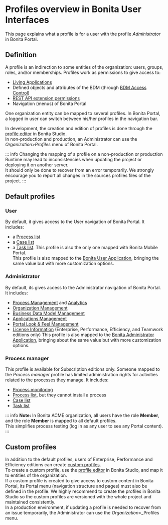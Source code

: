 # Profiles overview in Bonita User Interfaces

This page explains what a profile is for a user with the profile _Administrator_ in Bonita Portal.  

## Definition

A profile is an indirection to some entities of the organization: users, groups, roles, and/or memberships.
Profiles work as permissions to give access to:
- [Living Applications](applications.md)
- Defined objects and attributes of the BDM (through [BDM Access Control](access-control-api.md))
- [REST API extension permissions](rest-api-authorization.md)
- Navigation (menus) of Bonita Portal

One organization entity can be mapped to several profiles. In Bonita Portal, a logged in user can switch between his/her profiles in the navigation bar.

In development, the creation and edition of profiles is done through the [profile editor](profileCreation.md) in Bonita Studio.   
In non-production and production, an Administrator can use the _Organization_>_Profiles_ menu of Bonita Portal.

::: info
Changing the mapping of a profile on a non-production or production Runtime may lead to inconsistencies when updating the project or deploying it on another server.  
It should only be done to recover from an error temporarily. We strongly encourage you to report all changes in the sources profiles files of the project.
:::

## Default profiles 
### User
By default, it gives access to the User navigation of Bonita Portal. It includes:
  * a [Process list](user-process-list.md)
  * a [Case list](portal-user-case-list.md)
  * a [Task list](user-task-list.md).
This profile is also the only one mapped with Bonita Mobile Portal.  
This profile is also mapped to the [Bonita User Application](user-application-overview.md), bringing the same value but with more customization options.
  
### Administrator
By default, its gives access to the Administrator navigation of Bonita Portal. It includes:
  * [Process Management](_process-maintenance.md) and [Analytics](analytics.md)
  * [Organization Management](organization-in-bonita-bpm-portal-overview.md)
  * [Business Data Model Management](bdm-management-in-bonita-bpm-portal.md)
  * [Applications Management](applications.md)
  * [Portal Look & Feel Management](managing-look-feel.md)
  * [License Information](license-info.md) (Enterprise, Performance, Efficiency, and Teamwork editions only)
  This profile is also mapped to the [Bonita Administrator Application](admin-application-overview.md), bringing about the same value but with more customization options.

### Process manager
This profile is available for Subscription editions only.
Someone mapped to the _Process manager_ profile has limited administration rights for activities related to the processes they manage. It includes:
  * [Process monitoring](monitoring.md)
  * [Process list](processes.md), but they cannot install a process
  * [Case list](cases.md)
  * [Task list](tasks.md)

::: info
**Note:** In Bonita ACME organization, all users have the role **Member**, and the role **Member** is mapped to all default profiles.  
This simplifies process testing (log in as any user to see any Portal content). 
:::

## Custom profiles
In addition to the default profiles, users of Enterprise, Performance and Efficiency editions can create [custom profiles](custom-profiles.md).  
To create a custom profile, use the [profile editor](profileCreation.md) in Bonita Studio, and map it to entities of the organization.   
If a custom profile is created to give access to custom content in Bonita Portal, its Portal menu (navigation structure and pages) must also be defined in the profile.
We highly recommend to create the profiles in Bonita Studio so the custom profiles are versioned with the whole project and maintained consistently.   
In a production environment, if updating a profile is needed to recover from an issue temporarily, the Administrator can use the _Organization_>_Profiles menu.
